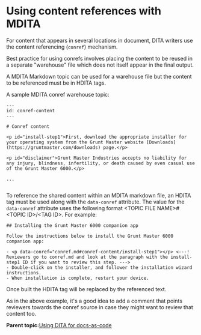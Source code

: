 # Using content references with MDITA

For content that appears in several locations in document, DITA writers use the content referencing \(`conref`\) mechanism.

Best practice for using conrefs involves placing the content to be reused in a separate "warehouse" file which does not itself appear in the final output.

A MDITA Markdown topic can be used for a warehouse file but the content to be referenced must be in HDITA tags.

A sample MDITA conref warehouse topic:

```
---
id: conref-content
---

# Conref content

<p id="install-step1">First, download the appropriate installer for your operating system from the Grunt Master website [Downloads](https://gruntmaster.com/downloads) page.</p>

<p id="disclaimer">Grunt Master Industries accepts no liability for any injury, blindness, infertility, or death caused by even casual use of the Grunt Master 6000.</p>

...
 
```

To reference the shared content within an MDITA markdown file, an HDITA tag must be used along with the `data-conref` attribute. The value for the `data-conref` attribute uses the following format <TOPIC FILE NAME\>\#<TOPIC ID\>/<TAG ID\>. For example:

```
## Installing the Grunt Master 6000 companion app

Follow the instructions below to install the Grunt Master 6000 companion app:

- <p data-conref="conref.md#conref-content/install-step1"></p> <---! Reviewers go to conref.md and look at the paragraph with the install-step1 ID if you want to review this step. --->
- Double-click on the installer, and follower the installation wizard instructions.
- When installation is complete, restart your device.
```

Once built the HDITA tag will be replaced by the referenced text.

As in the above example, it's a good idea to add a comment that points reviewers towards the conref source in case they might want to review that content too.

**Parent topic:**[Using DITA for docs-as-code](DITA4dac.md)

